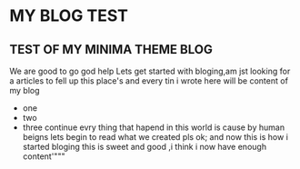 # MY BLOG TEST


## TEST OF MY MINIMA THEME BLOG 

We are good to go god help
Lets get started with bloging,am jst looking for a articles 
to fell up this place's 
and every tin i wrote here will be content of my blog

- one
- two
- three
continue
evry thing that hapend in this world is cause by human beigns 
lets begin to read what we created pls ok;
and now this is how i started bloging 
this is sweet and good ,i think i now have enough content'"""
